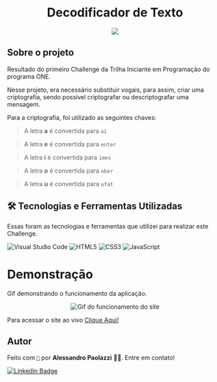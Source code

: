 <h1  align="center">Decodificador de Texto</h1>

<p  align="center">
<img src='https://media.discordapp.net/attachments/808449313973469249/1007784110317637782/unknown.png'>
</p>

## Sobre o projeto

Resultado do primeiro Challenge da Trilha Iniciante em Programação do programa ONE.

Nesse projeto, era necessário substituir vogais, para assim, criar uma criptografia, sendo possível criptografar ou descriptografar uma mensagem.

Para a criptografia, foi utilizado as seguintes chaves:

> A letra **a** é convertida para `ai`

> A letra **e** é convertida para `enter`

> A letra **i** é convertida para `imes`

> A letra **o** é convertida para `ober`

> A letra **u** é convertida para `ufat`

## 🛠 Tecnologias e Ferramentas Utilizadas

Essas foram as tecnologias e ferramentas que utilizei para realizar este Challenge.

![Visual Studio Code](https://img.shields.io/badge/Visual%20Studio%20Code-0078d7.svg?style=for-the-badge&logo=visual-studio-code&logoColor=white) ![HTML5](https://img.shields.io/badge/html5-%23E34F26.svg?style=for-the-badge&logo=html5&logoColor=white) ![CSS3](https://img.shields.io/badge/css3-%231572B6.svg?style=for-the-badge&logo=css3&logoColor=white) ![JavaScript](https://img.shields.io/badge/javascript-%23323330.svg?style=for-the-badge&logo=javascript&logoColor=%23F7DF1E)

# Demonstração

Gif demonstrando o funcionamento da aplicação.

<p  align="center">
	<img  src='https://media.discordapp.net/attachments/808449313973469249/1007773600276815954/decodificador.gif'  alt='Gif do funcionamento do site'>
</p>
Para acessar o site ao vivo <a href='https://alepaolazzi.github.io/challenge-ONE-criptografia/'>Clique Aqui!</a>

## Autor

Feito com `💚` por **Alessandro Paolazzi** ✌🏼. Entre em contato!

[![Linkedin Badge](https://img.shields.io/badge/-Alessandro-blue?style=flat-square&logo=Linkedin&logoColor=white&link=https://www.linkedin.com/in/alessandropaolazzi/)](https://www.linkedin.com/in/alessandropaolazzi/)
